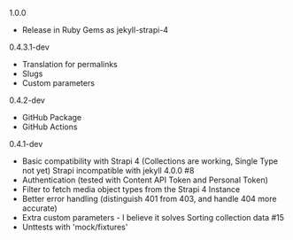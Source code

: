 1.0.0

* Release in Ruby Gems as jekyll-strapi-4

0.4.3.1-dev

* Translation for permalinks
* Slugs
* Custom parameters

0.4.2-dev

* GitHub Package
* GitHub Actions 

0.4.1-dev 

* Basic compatibility with Strapi 4 (Collections are working, Single Type not yet) Strapi incompatible with jekyll 4.0.0 #8
* Authentication (tested with Content API Token and Personal Token)
* Filter to fetch media object types from the Strapi 4 Instance
* Better error handling (distinguish 401 from 403, and handle 404 more accurate)
* Extra custom parameters - I believe it solves Sorting collection data #15
* Unttests with 'mock/fixtures'
